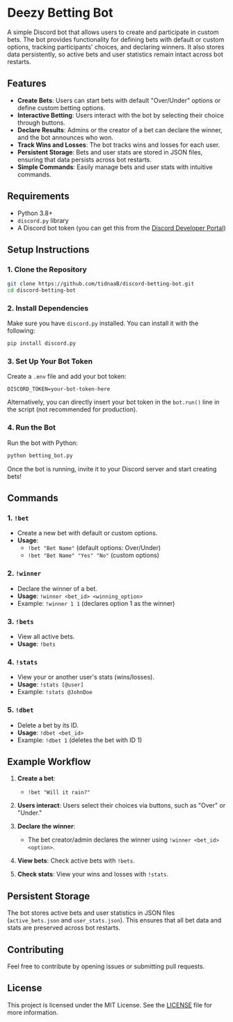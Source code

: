 # Deezy Betting Bot

A simple Discord bot that allows users to create and participate in custom bets. The bot provides functionality for defining bets with default or custom options, tracking participants' choices, and declaring winners. It also stores data persistently, so active bets and user statistics remain intact across bot restarts.

## Features

- **Create Bets**: Users can start bets with default "Over/Under" options or define custom betting options.
- **Interactive Betting**: Users interact with the bot by selecting their choice through buttons.
- **Declare Results**: Admins or the creator of a bet can declare the winner, and the bot announces who won.
- **Track Wins and Losses**: The bot tracks wins and losses for each user.
- **Persistent Storage**: Bets and user stats are stored in JSON files, ensuring that data persists across bot restarts.
- **Simple Commands**: Easily manage bets and user stats with intuitive commands.

## Requirements

- Python 3.8+
- `discord.py` library
- A Discord bot token (you can get this from the [Discord Developer Portal](https://discord.com/developers/applications))

## Setup Instructions

### 1. Clone the Repository

```bash
git clone https://github.com/tidnaaB/discord-betting-bot.git
cd discord-betting-bot
```

### 2. Install Dependencies

Make sure you have `discord.py` installed. You can install it with the following:

```bash
pip install discord.py
```

### 3. Set Up Your Bot Token

Create a `.env` file and add your bot token:

```env
DISCORD_TOKEN=your-bot-token-here
```

Alternatively, you can directly insert your bot token in the `bot.run()` line in the script (not recommended for production).

### 4. Run the Bot

Run the bot with Python:

```bash
python betting_bot.py
```

Once the bot is running, invite it to your Discord server and start creating bets!

## Commands

### 1. **`!bet`**

- Create a new bet with default or custom options.
- **Usage**:
  - `!bet "Bet Name"` (default options: Over/Under)
  - `!bet "Bet Name" "Yes" "No"` (custom options)

### 2. **`!winner`**

- Declare the winner of a bet.
- **Usage**: `!winner <bet_id> <winning_option>`
- Example: `!winner 1 1` (declares option 1 as the winner)

### 3. **`!bets`**

- View all active bets.
- **Usage**: `!bets`

### 4. **`!stats`**

- View your or another user's stats (wins/losses).
- **Usage**: `!stats [@user]`
- Example: `!stats @JohnDoe`

### 5. **`!dbet`**

- Delete a bet by its ID.
- **Usage**: `!dbet <bet_id>`
- Example: `!dbet 1` (deletes the bet with ID 1)

## Example Workflow

1. **Create a bet**:

   - `!bet "Will it rain?"`
2. **Users interact**: Users select their choices via buttons, such as "Over" or "Under."
3. **Declare the winner**:

   - The bet creator/admin declares the winner using `!winner <bet_id> <option>`.
4. **View bets**: Check active bets with `!bets`.
5. **Check stats**: View your wins and losses with `!stats`.

## Persistent Storage

The bot stores active bets and user statistics in JSON files (`active_bets.json` and `user_stats.json`). This ensures that all bet data and stats are preserved across bot restarts.

## Contributing

Feel free to contribute by opening issues or submitting pull requests.

## License

This project is licensed under the MIT License. See the [LICENSE](LICENSE) file for more information.
